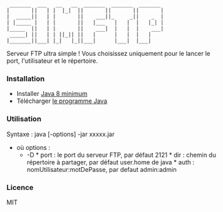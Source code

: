 ```rawtext
 _______  ___   __   __  _______  _______  _______ 
|       ||   | |  |_|  ||       ||       ||       |
|  _____||   | |       ||    ___||_     _||    _  |
| |_____ |   | |       ||   |___   |   |  |   |_| |
|_____  ||   | |       ||    ___|  |   |  |    ___|
 _____| ||   | | ||_|| ||   |      |   |  |   |    
|_______||___| |_|   |_||___|      |___|  |___|   
```

Serveur FTP ultra simple !
Vous choisissez uniquement pour le lancer le port, l'utilisateur et le répertoire.

### Installation
* Installer [Java 8 minimum](https://www.java.com/fr/download/)
* Télécharger [le programme Java](https://drive.google.com/open?id=0B3RZ6sP4kUBAWUIwMWZrdWVqX28)

### Utilisation
Syntaxe : java [-options] -jar xxxxx.jar

* où options :
    *    -D<name><value>
        *          port     : le port du serveur FTP, par défaut 2121
        *          dir      : chemin du répertoire à partager, par défaut user.home de java
        *          auth     : nomUtilisateur:motDePasse, par defaut admin:admin
        

### Licence
MIT
